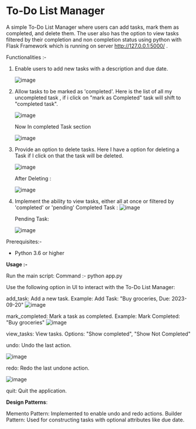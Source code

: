 # To-Do List Manager
A simple To-Do List Manager where users can add tasks, mark them as completed, and delete them. The user also has the option to view tasks filtered by their completion and non completion status using python with Flask Framework which is running on server http://127.0.0.1:5000/ .

Functionalities :-
1. Enable users to add new tasks with a description and due date.
   
   ![image](https://github.com/Pushkarpatidar400/To_Do_List/assets/118051799/61b54508-2f39-44a1-af84-6e1d0ef46cca)

2. Allow tasks to be marked as 'completed'.
   Here is the list of all my uncompleted task , if i click on "mark as Completed" task will shift to "completed task".
   
   ![image](https://github.com/Pushkarpatidar400/To_Do_List/assets/118051799/ba06b889-a10e-4474-aa6e-13e719911646)

   Now In completed Task section
   
   ![image](https://github.com/Pushkarpatidar400/To_Do_List/assets/118051799/b82a3b6b-853c-4756-8c03-0005244c062c)

4. Provide an option to delete tasks.
   Here I have a option for deleting a Task if I click on that the task will be deleted.
   
   ![image](https://github.com/Pushkarpatidar400/To_Do_List/assets/118051799/ae452bc9-1b18-4bee-bc5a-a4f76dc75e23)

   After Deleting :
   
   ![image](https://github.com/Pushkarpatidar400/To_Do_List/assets/118051799/969cc3fc-3346-4564-8006-c2cfcc411e30)
   
6. Implement the ability to view tasks, either all at once or filtered by 'completed' or 'pending'
   Completed Task :
   ![image](https://github.com/Pushkarpatidar400/To_Do_List/assets/118051799/a56036ff-35a2-420e-ba06-438c55df5e13)

   Pending Task:
   
   ![image](https://github.com/Pushkarpatidar400/To_Do_List/assets/118051799/87c56ab6-f403-4a78-90fe-1ea1923970ba)

Prerequisites:-
* Python 3.6 or higher

**Usage :-**

Run the main script:
Command :- python app.py

Use the following option in UI to interact with the To-Do List Manager:

add_task: Add a new task. Example: Add Task: "Buy groceries, Due: 2023-09-20"
![image](https://github.com/Pushkarpatidar400/To_Do_List/assets/118051799/5b9f5823-e5cf-4cc3-9a36-62b57e98dd34)

mark_completed: Mark a task as completed. Example: Mark Completed: "Buy groceries"
![image](https://github.com/Pushkarpatidar400/To_Do_List/assets/118051799/59ca298f-c327-4906-b90b-3b84e302779a)

view_tasks: View tasks. Options: "Show completed", "Show Not Completed"

undo: Undo the last action.

![image](https://github.com/Pushkarpatidar400/To_Do_List/assets/118051799/5b9f5823-e5cf-4cc3-9a36-62b57e98dd34)

redo: Redo the last undone action.

![image](https://github.com/Pushkarpatidar400/To_Do_List/assets/118051799/59ca298f-c327-4906-b90b-3b84e302779a)

quit: Quit the application.


**Design Patterns**:

Memento Pattern: Implemented to enable undo and redo actions.
Builder Pattern: Used for constructing tasks with optional attributes like due date.









